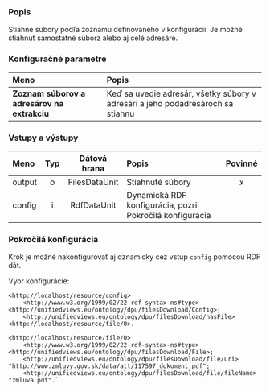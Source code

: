 ### Popis

Stiahne súbory podľa zoznamu definovaného v konfigurácii. Je možné stiahnuť samostatné súborz alebo aj celé adresáre.

### Konfiguračné parametre

| Meno | Popis |
|:----|:----|
|**Zoznam súborov a adresárov na extrakciu** | Keď sa uvedie adresár, všetky súbory v adresári a jeho podadresároch sa stiahnu |

### Vstupy a výstupy

|Meno |Typ | Dátová hrana | Popis | Povinné |
|:--------|:------:|:------:|:-------------|:---------------------:|
|output |o| FilesDataUnit | Stiahnuté súbory |x|
|config |i| RdfDataUnit | Dynamická RDF konfigurácia, pozri Pokročilá konfigurácia | |

### Pokročilá konfigurácia

Krok je možné nakonfigurovať aj dznamicky cez vstup `config` pomocou RDF dát.

Vyor konfigurácie:

```turtle
<http://localhost/resource/config> 
    <http://www.w3.org/1999/02/22-rdf-syntax-ns#type> <http://unifiedviews.eu/ontology/dpu/filesDownload/Config>;
    <http://unifiedviews.eu/ontology/dpu/filesDownload/hasFile> <http://localhost/resource/file/0>.
```

```turtle
<http://localhost/resource/file/0>
    <http://www.w3.org/1999/02/22-rdf-syntax-ns#type> <http://unifiedviews.eu/ontology/dpu/filesDownload/File>;
    <http://unifiedviews.eu/ontology/dpu/filesDownload/file/uri> "http://www.zmluvy.gov.sk/data/att/117597_dokument.pdf";
    <http://unifiedviews.eu/ontology/dpu/filesDownload/file/fileName> "zmluva.pdf".`
```
